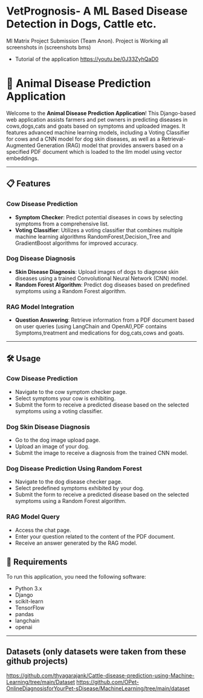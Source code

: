 # VetPrognosis- A ML Based Disease Detection in Dogs, Cattle etc.
Ml Matrix Project Submission (Team Anon). Project is Working all screenshots in (screenshots bms) 
- Tutorial of the application  https://youtu.be/0J33ZyhQaD0
# 🐄 Animal Disease Prediction Application

Welcome to the **Animal Disease Prediction Application**! This Django-based web application assists farmers and pet owners in predicting diseases in cows,dogs,cats and goats based on symptoms and uploaded images. It features advanced machine learning models, including a Voting Classifier for cows and a CNN model for dog skin diseases, as well as a Retrieval-Augmented Generation (RAG) model that provides answers based on a specified PDF document which is loaded to the llm model using vector embeddings.

---

## 📋 Features

### Cow Disease Prediction
- **Symptom Checker**: Predict potential diseases in cows by selecting symptoms from a comprehensive list.
- **Voting Classifier**: Utilizes a voting classifier that combines multiple machine learning algorithms RandomForest,Decision_Tree and GradientBoost algorithms for improved accuracy.

### Dog Disease Diagnosis
- **Skin Disease Diagnosis**: Upload images of dogs to diagnose skin diseases using a trained Convolutional Neural Network (CNN) model.
- **Random Forest Algorithm**: Predict dog diseases based on predefined symptoms using a Random Forest algorithm.

### RAG Model Integration
- **Question Answering**: Retrieve information from a PDF document based on user queries (using LangChain and OpenAI),PDF contains Symptoms,treatment and medications for dog,cats,cows and goats.

---

## 🛠️ Usage
### Cow Disease Prediction
- Navigate to the cow symptom checker page.
- Select symptoms your cow is exhibiting.
- Submit the form to receive a predicted disease based on the selected symptoms using a voting classifier.
### Dog Skin Disease Diagnosis
- Go to the dog image upload page.
- Upload an image of your dog.
- Submit the image to receive a diagnosis from the trained CNN model.
### Dog Disease Prediction Using Random Forest
- Navigate to the dog disease checker page.
- Select predefined symptoms exhibited by your dog.
- Submit the form to receive a predicted disease based on the selected symptoms using a Random Forest algorithm.
### RAG Model Query
- Access the chat page.
- Enter your question related to the content of the PDF document.
- Receive an answer generated by the RAG model.


## 🚀 Requirements

To run this application, you need the following software:

- Python 3.x
- Django
- scikit-learn
- TensorFlow
- pandas
- langchain
- openai

---
##  Datasets (only datasets were taken from these github projects)
https://github.com/thyagarajank/Cattle-disease-prediction-using-Machine-Learning/tree/main/Dataset
https://github.com/OPet-OnlineDiagnosisforYourPet-sDisease/MachineLearning/tree/main/dataset



